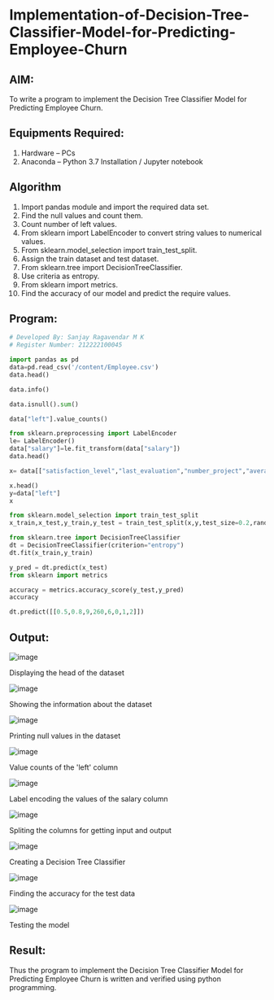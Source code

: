 # Implementation-of-Decision-Tree-Classifier-Model-for-Predicting-Employee-Churn

## AIM:
To write a program to implement the Decision Tree Classifier Model for Predicting Employee Churn.

## Equipments Required:
1. Hardware – PCs
2. Anaconda – Python 3.7 Installation / Jupyter notebook

## Algorithm
1. Import pandas module and import the required data set.
2. Find the null values and count them.
3. Count number of left values.
4. From sklearn import LabelEncoder to convert string values to numerical values.
5. From sklearn.model_selection import train_test_split.
6. Assign the train dataset and test dataset.
7. From sklearn.tree import DecisionTreeClassifier.
8. Use criteria as entropy.
9. From sklearn import metrics.
10. Find the accuracy of our model and predict the require values.


## Program:
```py
# Developed By: Sanjay Ragavendar M K
# Register Number: 212222100045
```
```py
import pandas as pd
data=pd.read_csv('/content/Employee.csv')
data.head()
```
```py
data.info()
```
```py
data.isnull().sum()
```
```py
data["left"].value_counts()
```
```py
from sklearn.preprocessing import LabelEncoder
le= LabelEncoder()
data["salary"]=le.fit_transform(data["salary"])
data.head()
```
```py
x= data[["satisfaction_level","last_evaluation","number_project","average_montly_hours","time_spend_company","Work_accident","promotion_last_5years","salary"]]

x.head()
y=data["left"]
x
```
```py
from sklearn.model_selection import train_test_split
x_train,x_test,y_train,y_test = train_test_split(x,y,test_size=0.2,random_state = 100)
```
```py
from sklearn.tree import DecisionTreeClassifier
dt = DecisionTreeClassifier(criterion="entropy")
dt.fit(x_train,y_train)
```
```py
y_pred = dt.predict(x_test)
from sklearn import metrics
```
```py
accuracy = metrics.accuracy_score(y_test,y_pred)
accuracy
```
```py
dt.predict([[0.5,0.8,9,260,6,0,1,2]])
```
## Output:
![image](https://github.com/SanjayRagavendar/Implementation-of-Decision-Tree-Classifier-Model-for-Predicting-Employee-Churn/assets/91368803/3f51738f-2f17-447d-bfc1-39d77cd4b552)

Displaying the head of the dataset

![image](https://github.com/SanjayRagavendar/Implementation-of-Decision-Tree-Classifier-Model-for-Predicting-Employee-Churn/assets/91368803/d3430e04-f0c7-40a6-85e6-4947ee772aa3)

Showing the information about the dataset

![image](https://github.com/SanjayRagavendar/Implementation-of-Decision-Tree-Classifier-Model-for-Predicting-Employee-Churn/assets/91368803/25173940-80b0-469d-bdc1-b70b1cf4b08b)

Printing null values in the dataset

![image](https://github.com/SanjayRagavendar/Implementation-of-Decision-Tree-Classifier-Model-for-Predicting-Employee-Churn/assets/91368803/ace51178-288a-446b-a72c-54b1d6f86646)

Value counts of the 'left' column

![image](https://github.com/SanjayRagavendar/Implementation-of-Decision-Tree-Classifier-Model-for-Predicting-Employee-Churn/assets/91368803/5bc42d5a-20e2-4615-92d4-0ea565350605)

Label encoding the values of the salary column

![image](https://github.com/SanjayRagavendar/Implementation-of-Decision-Tree-Classifier-Model-for-Predicting-Employee-Churn/assets/91368803/acdc3d89-f6ce-496c-877e-0b24533bfa19)

Spliting the columns for getting input and output

![image](https://github.com/SanjayRagavendar/Implementation-of-Decision-Tree-Classifier-Model-for-Predicting-Employee-Churn/assets/91368803/0018c2a7-1865-40fa-b475-a7ef66ab1ebf)

Creating a Decision Tree Classifier

![image](https://github.com/SanjayRagavendar/Implementation-of-Decision-Tree-Classifier-Model-for-Predicting-Employee-Churn/assets/91368803/f95b7db4-0466-4dba-8baf-2aab8da853d6)

Finding the accuracy for the test data

![image](https://github.com/SanjayRagavendar/Implementation-of-Decision-Tree-Classifier-Model-for-Predicting-Employee-Churn/assets/91368803/a3db2839-d644-4edf-b002-d0bb1b2bf0f9)

Testing the model

## Result:
Thus the program to implement the  Decision Tree Classifier Model for Predicting Employee Churn is written and verified using python programming.
